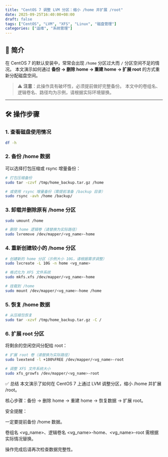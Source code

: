 ```yaml
---
title: "CentOS 7 调整 LVM 分区：缩小 /home 并扩展 /root"
date: 2025-09-25T16:40:00+08:00
draft: false
tags: ["CentOS", "LVM", "XFS", "Linux", "磁盘管理"]
categories: ["运维", "系统管理"]
---
```


## 📌 简介
在 CentOS 7 的默认安装中，常常会出现 `/home` 分区过大而 `/` 分区空间不足的情况。
本文演示如何通过 **备份 → 删除 home → 重建 home → 扩展 root** 的方式重新分配磁盘空间。

> ⚠️ **注意**：此操作具有破坏性，必须提前做好完整备份。
> 本文中的卷组名、逻辑卷名、路径均为示例，请根据实际环境替换。

---

## 🛠 操作步骤

### 1. 查看磁盘使用情况
```bash
df -h
```
### 2. 备份 /home 数据
可以选择打包压缩或 rsync 增量备份：

```bash
# 打包压缩备份
sudo tar -czvf /tmp/home_backup.tar.gz /home

# 或使用 rsync 增量备份（需提前准备 /backup 目录）
sudo rsync -avh /home /backup/
```
### 3. 卸载并删除原有 /home 分区
```bash
sudo umount /home

# 删除 home 逻辑卷（请替换为实际路径）
sudo lvremove /dev/mapper/<vg_name>-home
```
### 4. 重新创建较小的 /home 分区
```bash
# 创建新的 home 分区（示例大小 10G，请根据需求调整）
sudo lvcreate -L 10G -n home <vg_name>

# 格式化为 XFS 文件系统
sudo mkfs.xfs /dev/mapper/<vg_name>-home

# 挂载到 /home
sudo mount /dev/mapper/<vg_name>-home /home
```
### 5. 恢复 /home 数据
```bash
# 从压缩包恢复
sudo tar -xzvf /tmp/home_backup.tar.gz -C /
```
### 6. 扩展 root 分区
将剩余的空闲空间分配给 root：

```bash
# 扩展 root 卷（请替换为实际路径）
sudo lvextend -l +100%FREE /dev/mapper/<vg_name>-root

# 调整 XFS 文件系统大小
sudo xfs_growfs /dev/mapper/<vg_name>-root
```
✅ 总结
本文演示了如何在 CentOS 7 上通过 LVM 调整分区，缩小 /home 并扩展 /root。

核心步骤：备份 → 删除 home → 重建 home → 恢复数据 → 扩展 root。

安全提醒：

一定要提前备份 /home 数据。

卷组名 <vg_name>、逻辑卷名 <vg_name>-home、<vg_name>-root 需根据实际情况替换。

操作完成后请再次检查数据完整性。
